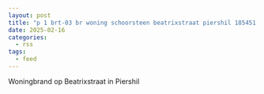 ```yaml
---
layout: post
title: "p 1 brt-03 br woning schoorsteen beatrixstraat piershil 185451 185131"
date: 2025-02-16
categories: 
  - rss
tags: 
  - feed
---
```


Woningbrand op Beatrixstraat in Piershil
